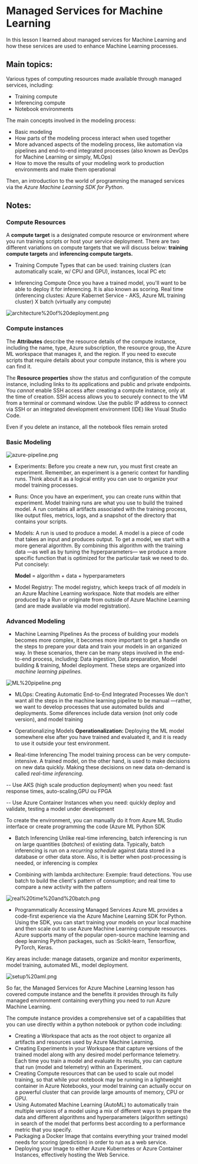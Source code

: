 # Managed Services for Machine Learning

In this lesson I learned about managed services for Machine Learning and how these services are used to enhance Machine Learning processes.

## Main topics:

Various types of computing resources made available through managed services, including:

- Training compute
- Inferencing compute
- Notebook environments

The main concepts involved in the modeling process:

- Basic modeling
- How parts of the modeling process interact when used together
- More advanced aspects of the modeling process, like automation via pipelines and end-to-end integrated processes (also known as DevOps for Machine Learning or simply, MLOps)
- How to move the results of your modeling work to production environments and make them operational

Then, an introduction to the world of programming the managed services via the *Azure Machine Learning SDK for Python*.

## Notes:

### Compute Resources

A **compute target** is a designated compute resource or environment where you run training scripts or host your service deployment. There are two different variations on compute targets that we will discuss below: **training compute targets** and **inferencing compute targets.**

- Training Compute
Types that can be used: training clusters (can automatically scale, w/ CPU and GPU), instances, local PC etc

- Inferencing Compute
Once you have a trained model, you'll want to be able to deploy it for inferencing. It is also known as scoring. Real time (inferencing clustes: Azure Kabernet Service - AKS, Azure ML training cluster) X batch (virtually any compute)

![architecture%20of%20deployment.png](architecture%20of%20deployment.png)


### Compute instances

The **Attributes** describe the resource details of the compute instance, including the name, type, Azure subscription, the resource group, the Azure ML workspace that manages it, and the region. If you need to execute scripts that require details about your compute instance, this is where you can find it.

The **Resource properties** show the status and configuration of the compute instance, including links to its applications and public and private endpoints. You *cannot* enable SSH access after creating a compute instance, only at the time of creation. SSH access allows you to securely connect to the VM from a terminal or command window. Use the public IP address to connect via SSH or an integrated development environment (IDE) like Visual Studio Code.

Even if you delete an instance, all the notebook files remain sroted

### Basic Modeling

![azure-pipeline.png](azure-pipeline.png)

- Experiments:
Before you create a new run, you must first create an experiment. Remember, an experiment is a generic context for handling runs. Think about it as a logical entity you can use to organize your model training processes.

- Runs:
Once you have an experiment, you can create runs within that experiment. Model training runs are what you use to build the trained model. A run contains all artifacts associated with the training process, like output files, metrics, logs, and a snapshot of the directory that contains your scripts.

- Models:
A run is used to produce a model. A model is a piece of code that takes an input and produces output. To get a model, we start with a more general algorithm. By combining this algorithm with the training data —as well as by tuning the hyperparameters— we produce a more specific function that is optimized for the particular task we need to do. Put concisely:

   **Model** = algorithm + data + hyperparameters

- Model Registry:
The model registry, which keeps track of *all models* in an Azure Machine Learning workspace. Note that models are either produced by a Run or originate from outside of Azure Machine Learning (and are made available via model registration).

### Advanced Modeling

- Machine Learning Pipelines
As the process of building your models becomes more complex, it becomes more important to get a handle on the steps to prepare your data and train your models in an organized way. In these scenarios, there can be many steps involved in the end-to-end process, including: Data ingestion, Data preparation, Model building & training, Model deployment. These steps are organized into *machine learning pipelines.*

![ML%20pipeline.png](ML%20pipeline.png)

- MLOps: Creating Automatic End-to-End Integrated Processes
We don't want all the steps in the machine learning pipeline to be manual —rather, we want to develop processes that use automated builds and deployments. Some diferences include data version (not only code version), and model training

- Operationalizing Models
**Operationalization:** Deploying the ML model somewhere else after you have trained and evaluated it, and it is ready to use it outside your test environment.

- Real-time Inferencing
The model training process can be very compute-intensive. A trained model, on the other hand, is used to make decisions on new data quickly. Making these decisions on new data on-demand is called *real-time inferencing.*

-- Use AKS (high scale production deployment) when you need: fast response times, auto-scaling,GPU ou FPGA

-- Use Azure Container Instances when you need: quickly deploy and validate, testing a model under development

To create the environment, you can manually do it from Azure ML Studio interface or create programming the code (Azure ML Python SDK

- Batch Inferencing
Unlike real-time inferencing, batch inferencing is run on large quantities (*batches*) of existing data. Typically, batch inferencing is run on a *recurring schedule* against data stored in a database or other data store. Also, it is better when post-processing is needed, or inferencing is complex

- Combining with lambda architecture:
Exemple: fraud detections. You use batch to build the client's pattern of consumption; and real time to compare a new activity with the pattern 

![real%20time%20and%20batch.png](real%20time%20and%20batch.png)

- Programmatically Accessing Managed Services
Azure ML provides a code-first experience via the Azure Machine Learning SDK for Python. Using the SDK, you can start training your models on your local machine and then scale out to use Azure Machine Learning compute resources. Azure supports many of the popular open-source machine learning and deep learning Python packages, such as :Scikit-learn, Tensorflow, PyTorch, Keras.

Key areas include: manage datasets, organize and monitor experiments, model training, automated ML, model deployment. 




![setup%20aml.png](setup%20aml.png)

So far, the Managed Services for Azure Machine Learning lesson has covered compute instance and the benefits it provides through its fully managed environment containing everything you need to run Azure Machine Learning.

The compute instance provides a comprehensive set of a capabilities that you can use directly within a python notebook or python code including:

- Creating a Workspace that acts as the root object to organize all artifacts and resources used by Azure Machine Learning.
- Creating Experiments in your Workspace that capture versions of the trained model along with any desired model performance telemetry. Each time you train a model and evaluate its results, you can capture that run (model and telemetry) within an Experiment.
- Creating Compute resources that can be used to scale out model training, so that while your notebook may be running in a lightweight container in Azure Notebooks, your model training can actually occur on a powerful cluster that can provide large amounts of memory, CPU or GPU.
- Using Automated Machine Learning (AutoML) to automatically train multiple versions of a model using a mix of different ways to prepare the data and different algorithms and hyperparameters (algorithm settings) in search of the model that performs best according to a performance metric that you specify.
- Packaging a Docker Image that contains everything your trained model needs for scoring (prediction) in order to run as a web service.
- Deploying your Image to either Azure Kubernetes or Azure Container Instances, effectively hosting the Web Service.
